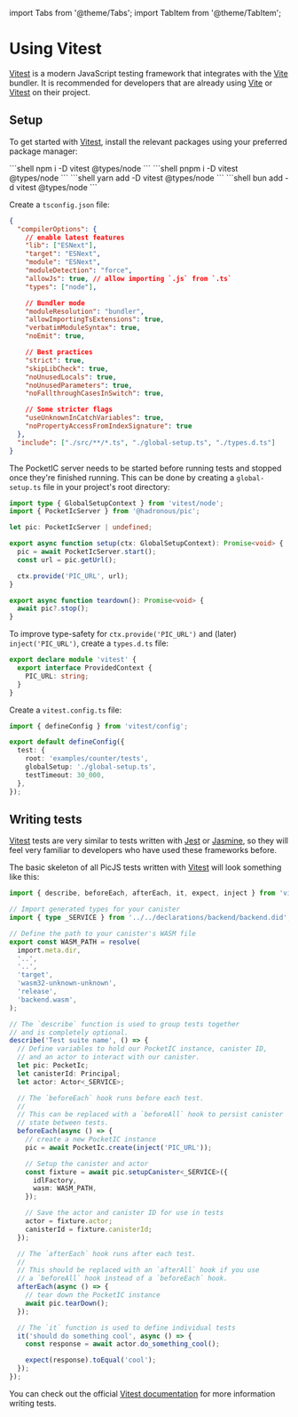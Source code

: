 import Tabs from '@theme/Tabs';
import TabItem from '@theme/TabItem';

# Using Vitest

[Vitest](https://vitest.dev/) is a modern JavaScript testing framework that integrates with the [Vite](https://vitejs.dev/) bundler. It is recommended for developers that are already using [Vite](https://vitejs.dev/) or [Vitest](https://vitest.dev/) on their project.

## Setup

To get started with [Vitest](https://vitest.dev/), install the relevant packages using your preferred package manager:

<Tabs>
  <TabItem value="npm" label="npm" default>
    ```shell
    npm i -D vitest @types/node
    ```
  </TabItem>

  <TabItem value="pnpm" label="pnpm">
    ```shell
    pnpm i -D vitest @types/node
    ```
  </TabItem>

  <TabItem value="yarn" label="yarn">
    ```shell
    yarn add -D vitest @types/node
    ```
  </TabItem>

  <TabItem value="bun" label="bun">
    ```shell
    bun add -d vitest @types/node
    ```
  </TabItem>
</Tabs>

Create a `tsconfig.json` file:

```json title="tsconfig.json"
{
  "compilerOptions": {
    // enable latest features
    "lib": ["ESNext"],
    "target": "ESNext",
    "module": "ESNext",
    "moduleDetection": "force",
    "allowJs": true, // allow importing `.js` from `.ts`
    "types": ["node"],

    // Bundler mode
    "moduleResolution": "bundler",
    "allowImportingTsExtensions": true,
    "verbatimModuleSyntax": true,
    "noEmit": true,

    // Best practices
    "strict": true,
    "skipLibCheck": true,
    "noUnusedLocals": true,
    "noUnusedParameters": true,
    "noFallthroughCasesInSwitch": true,

    // Some stricter flags
    "useUnknownInCatchVariables": true,
    "noPropertyAccessFromIndexSignature": true
  },
  "include": ["./src/**/*.ts", "./global-setup.ts", "./types.d.ts"]
}
```

The PocketIC server needs to be started before running tests and stopped once they're finished running. This can be done by creating a `global-setup.ts` file in your project's root directory:

```ts title="global-setup.ts"
import type { GlobalSetupContext } from 'vitest/node';
import { PocketIcServer } from '@hadronous/pic';

let pic: PocketIcServer | undefined;

export async function setup(ctx: GlobalSetupContext): Promise<void> {
  pic = await PocketIcServer.start();
  const url = pic.getUrl();

  ctx.provide('PIC_URL', url);
}

export async function teardown(): Promise<void> {
  await pic?.stop();
}
```

To improve type-safety for `ctx.provide('PIC_URL')` and (later) `inject('PIC_URL')`, create a `types.d.ts` file:

```ts title="types.d.ts"
export declare module 'vitest' {
  export interface ProvidedContext {
    PIC_URL: string;
  }
}
```

Create a `vitest.config.ts` file:

```ts title="vitest.config.ts"
import { defineConfig } from 'vitest/config';

export default defineConfig({
  test: {
    root: 'examples/counter/tests',
    globalSetup: './global-setup.ts',
    testTimeout: 30_000,
  },
});
```

## Writing tests

[Vitest](https://vitest.dev/) tests are very similar to tests written with [Jest](https://jestjs.io/) or [Jasmine](https://jasmine.github.io), so they will feel very familiar to developers who have used these frameworks before.

The basic skeleton of all PicJS tests written with [Vitest](https://vitest.dev/) will look something like this:

```ts title="tests/example.spec.ts"
import { describe, beforeEach, afterEach, it, expect, inject } from 'vitest';

// Import generated types for your canister
import { type _SERVICE } from '../../declarations/backend/backend.did';

// Define the path to your canister's WASM file
export const WASM_PATH = resolve(
  import.meta.dir,
  '..',
  '..',
  'target',
  'wasm32-unknown-unknown',
  'release',
  'backend.wasm',
);

// The `describe` function is used to group tests together
// and is completely optional.
describe('Test suite name', () => {
  // Define variables to hold our PocketIC instance, canister ID,
  // and an actor to interact with our canister.
  let pic: PocketIc;
  let canisterId: Principal;
  let actor: Actor<_SERVICE>;

  // The `beforeEach` hook runs before each test.
  //
  // This can be replaced with a `beforeAll` hook to persist canister
  // state between tests.
  beforeEach(async () => {
    // create a new PocketIC instance
    pic = await PocketIc.create(inject('PIC_URL'));

    // Setup the canister and actor
    const fixture = await pic.setupCanister<_SERVICE>({
      idlFactory,
      wasm: WASM_PATH,
    });

    // Save the actor and canister ID for use in tests
    actor = fixture.actor;
    canisterId = fixture.canisterId;
  });

  // The `afterEach` hook runs after each test.
  //
  // This should be replaced with an `afterAll` hook if you use
  // a `beforeAll` hook instead of a `beforeEach` hook.
  afterEach(async () => {
    // tear down the PocketIC instance
    await pic.tearDown();
  });

  // The `it` function is used to define individual tests
  it('should do something cool', async () => {
    const response = await actor.do_something_cool();

    expect(response).toEqual('cool');
  });
});
```

You can check out the official [Vitest documentation](https://vitest.dev/) for more information writing tests.
